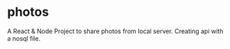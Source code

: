 # photos
A React &amp; Node Project to share photos from local server. Creating api with a nosql file.
